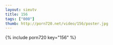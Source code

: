 ```yaml
--- 
layout: sieutv
title: 156
tags: ["000"]
thumb: http://porn720.net/video/156/poster.jpg
---
```

{% include porn720 key="156" %} 
